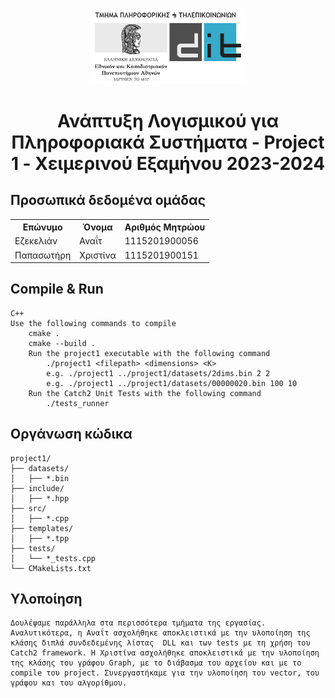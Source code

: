 <p align="center"><img src="../logo_el.png" alt="Λογότυπο ΕΚΠΑ DiT" width=50%/></p>

# <center>Ανάπτυξη Λογισμικού για Πληροφοριακά Συστήματα - Project 1 - Χειμερινού Εξαμήνου 2023-2024</center>


## Προσωπικά δεδομένα ομάδας
<table>
    <tr>
    <th>Επώνυμο</th>
    <th>Όνομα</th>
    <th>Αριθμός Μητρώου</th>
    </tr>
    <tr>
    <td>Εζεκελιάν</td>
    <td>Αναΐτ</td>
    <td>1115201900056</td>
    </tr>
    <tr>
    <td>Παπασωτήρη</td>
    <td>Χριστίνα</td>
    <td>1115201900151</td>
    </tr>
</table>

## Compile & Run
    C++
    Use the following commands to compile
        cmake .
        cmake --build . 
        Run the project1 executable with the following command
            ./project1 <filepath> <dimensions> <K>
            e.g. ./project1 ../project1/datasets/2dims.bin 2 2  
            e.g. ./project1 ../project1/datasets/00000020.bin 100 10
        Run the Catch2 Unit Tests with the following command
            ./tests_runner
        
    
## Οργάνωση κώδικα
    project1/
    ├── datasets/
    │   ├── *.bin
    ├── include/
    │   ├── *.hpp
    ├── src/
    │   ├── *.cpp
    ├── templates/
    │   ├── *.tpp
    ├── tests/
    │   └── *_tests.cpp
    └── CMakeLists.txt

## Υλοποίηση
    Δουλέψαμε παράλληλα στα περισσότερα τμήματα της εργασίας. Αναλυτικότερα, η Αναΐτ ασχολήθηκε αποκλειστικά με την υλοποίηση της κλάσης διπλά συνδεδεμένης λίστας  DLL και των tests με τη χρήση του Catch2 framework. Η Χριστίνα ασχολήθηκε αποκλειστικά με την υλοποίηση της κλάσης του γράφου Graph, με το διάβασμα του αρχείου και με το compile του project. Συνεργαστήκαμε για την υλοποίηση του vector, του γράφου και του αλγορίθμου.
